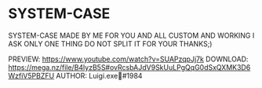 # SYSTEM-CASE

 SYSTEM-CASE MADE BY ME FOR YOU AND ALL CUSTOM AND WORKING I ASK ONLY ONE THING DO NOT SPLIT IT FOR YOUR THANKS;)

PREVIEW: https://www.youtube.com/watch?v=SUAPzqpJj7k
DOWNLOAD: https://mega.nz/file/B4lyzB5S#ovRcsbAJdV9SkUuLPgQqG0dSxQXMK3D6WzfiV5PBZFU
AUTHOR: Luigi.exe🐧#1984
